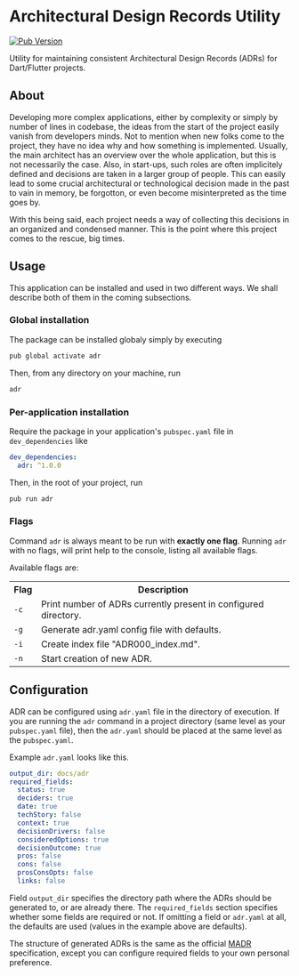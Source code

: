 # Architectural Design Records Utility

[![Pub Version](https://img.shields.io/pub/v/adr?color=%233dc6fd&logo=flutter&logoColor=%233dc6fd)](https://pub.dev/packages/adr)

Utility for maintaining consistent Architectural Design Records (ADRs) for Dart/Flutter projects.

## About

Developing more complex applications, either by complexity or simply by number of lines in codebase,
the ideas from the start of the project easily vanish from developers minds. Not to mention when new
folks come to the project, they have no idea why and how something is implemented. Usually, the main
architect has an overview over the whole application, but this is not necessarily the case. Also, in start-ups, such roles are often implicitely defined and decisions are taken in a larger group of people.
This can easily lead to some crucial architectural or technological decision made in the past to vain in memory, be forgotton, or even become misinterpreted as the time goes by.

With this being said, each project needs a way of collecting this decisions in an organized and condensed manner.
This is the point where this project comes to the rescue, big times.

## Usage

This application can be installed and used in two different ways. We shall describe both of them in the coming subsections.

### Global installation

The package can be installed globaly simply by executing

```bash
pub global activate adr
```

Then, from any directory on your machine, run

```bash
adr
```

### Per-application installation

Require the package in your application's `pubspec.yaml` file in `dev_dependencies` like

```yaml
dev_dependencies:
  adr: ^1.0.0
```

Then, in the root of your project, run

```bash
pub run adr
```

### Flags

Command `adr` is always meant to be run with **exactly one flag**. Running `adr` with no flags, will print help to the console, listing all available flags.

Available flags are:

<table>
  <tr>
    <th>Flag</th>
    <th>Description</th>
  </tr>
  <tr>
    <td><code>-c</code></td>
    <td>Print number of ADRs currently present in configured directory.</td>
  </tr>
  <tr>
    <td><code>-g</code></td>
    <td>Generate adr.yaml config file with defaults.</td>
  </tr>
  <tr>
    <td><code>-i</code></td>
    <td>Create index file "ADR000_index.md".</td>
  </tr>
  <tr>
    <td><code>-n</code></td>
    <td>Start creation of new ADR.</td>
  </tr>
</table>

## Configuration

ADR can be configured using `adr.yaml` file in the directory of execution. If you are running the `adr` command in a project directory (same level as your `pubspec.yaml` file), then the `adr.yaml` should
be placed at the same level as the `pubspec.yaml`.

Example `adr.yaml` looks like this.

```yaml
output_dir: docs/adr
required_fields:
  status: true
  deciders: true
  date: true
  techStory: false
  context: true
  decisionDrivers: false
  consideredOptions: true
  decisionOutcome: true
  pros: false
  cons: false
  prosConsOpts: false
  links: false
```

Field `output_dir` specifies the directory path where the ADRs should be generated to, or are already there. The `required_fields` section specifies whether some fields are required or not. If omitting a field or `adr.yaml` at all, the defaults are used (values in the example above are defaults).

The structure of generated ADRs is the same as the
official [MADR](https://github.com/adr/madr) specification, except you can configure required fields to your own personal preference.
